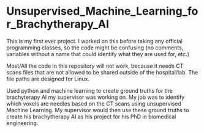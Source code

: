 # Unsupervised_Machine_Learning_for_Brachytherapy_AI

This is my first ever project. I worked on this before taking any official programming classes, so the code might be confusing (no comments, variables without a name that could identify what they are used for, etc.)

Most/All the code in this repository will not work, because it needs CT scans files that are not allowed to be shared outside of the hospital/lab. The file paths are designed for Linux.

Used python and machine learning to create ground truths for the brachyterapy AI my supervisor was working on. My job was to identify which voxels are needles based on the CT scans using unsupervised Machine Learning. My supervisor would then use these ground truths to create his brachytherapy AI as his project for his PhD in biomedical engineering.
